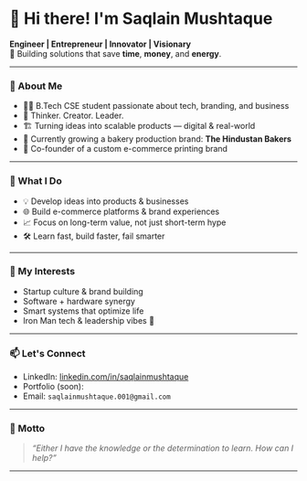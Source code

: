 # 👋 Hi there! I'm Saqlain Mushtaque

**Engineer | Entrepreneur | Innovator | Visionary**   
🚀 Building solutions that save **time**, **money**, and **energy**.

---

### 🚀 About Me
- 👨‍💻 B.Tech CSE student passionate about tech, branding, and business
- 🧠 Thinker. Creator. Leader.
- 🏗️ Turning ideas into scalable products — digital & real-world
- 🥖 Currently growing a bakery production brand: **The Hindustan Bakers**
- 👕 Co-founder of a custom e-commerce printing brand

---

### 💼 What I Do
- 💡 Develop ideas into products & businesses
- 🌐 Build e-commerce platforms & brand experiences
- 📈 Focus on long-term value, not just short-term hype
- 🛠️ Learn fast, build faster, fail smarter

---

### 🧠 My Interests
- Startup culture & brand building  
- Software + hardware synergy  
- Smart systems that optimize life  
- Iron Man tech & leadership vibes 🦾  

---

### 📫 Let's Connect
- LinkedIn: [linkedin.com/in/saqlainmushtaque](https://www.linkedin.com/in/saqlain-mushtaque-0656562a1/)  
- Portfolio (soon): 
- Email: `saqlainmushtaque.001@gmail.com`

---

### 🧭 Motto  
> *“Either I have the knowledge or the determination to learn. How can I help?”*

---
